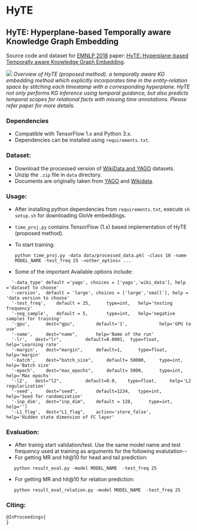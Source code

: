 # HyTE
## HyTE: Hyperplane-based Temporally aware Knowledge Graph Embedding

Source code and dataset for [EMNLP 2018](http://emnlp2018.org) paper: [HyTE: Hyperplane-based Temporally aware Knowledge Graph Embedding](http://talukdar.net/papers/emnlp2018_HyTE.pdf).

![](https://github.com/malllabiisc/HyTE/blob/master/time_proj.png)
*Overview of HyTE (proposed method). a temporally aware
KG embedding method which explicitly incorporates time in the entity-relation space by
stitching each timestamp with a corresponding hyperplane. HyTE not only performs KG
inference using temporal guidance, but also predicts temporal scopes for relational facts with missing time annotations. Please refer paper for more details.*
### Dependencies

* Compatible with TensorFlow 1.x and Python 3.x.
* Dependencies can be installed using `requirements.txt`.


### Dataset:

* Download the processed version of [WikiData and YAGO](https://drive.google.com/open?id=1S0dcMDXVZp8CFSCMojkBQI1gCva8Dm-0) datasets.
* Unzip the `.zip` file in `data` directory.
* Documents are originally taken from [YAGO](https://www.mpi-inf.mpg.de/departments/databases-and-information-systems/research/yago-naga/yago/) and [Wikidata](https://www.wikidata.org/wiki/Wikidata:Main_Page).


### Usage:

* After installing python dependencies from `requirements.txt`, execute `sh setup.sh` for downloading GloVe embeddings.

* `time_proj.py` contains TensorFlow (1.x) based implementation of HyTE (proposed method). 
* To start training:
  ```shell
  python time_proj.py -data data/processed_data.pkl -class 10 -name MODEL_NAME -test_freq 25 -<other_optins> ...
  ```
*  Some of the important Available options include:
  ```shell
    '-data_type' default ='yago', choices = ['yago','wiki_data'], help ='dataset to choose'
	'-version',  default = 'large', choices = ['large','small'], help = 'data version to choose'
	'-test_freq', 	 default = 25,   	type=int, 	help='testing frequency'
	'-neg_sample', 	 default = 5,   	type=int, 	help='negative samples for training'
	'-gpu', 	 dest="gpu", 		default='1',			help='GPU to use'
	'-name', 	 dest="name", 		help='Name of the run'
	'-lr',	 dest="lr", 		default=0.0001,  type=float,	help='Learning rate'
	'-margin', 	 dest="margin", 	default=1,   	type=float, 	help='margin'
	'-batch', 	 dest="batch_size", 	default= 50000,   	type=int, 	help='Batch size'
	'-epoch', 	 dest="max_epochs", 	default= 5000,   	type=int, 	help='Max epochs'
	'-l2', 	 dest="l2", 		default=0.0, 	type=float, 	help='L2 regularization'
	'-seed', 	 dest="seed", 		default=1234, 	type=int, 	help='Seed for randomization'
	'-inp_dim',  dest="inp_dim", 	default = 128,   	type=int, 	help='')
	'-L1_flag',  dest="L1_flag", 	action='store_false',   	 	help='Hidden state dimension of FC layer'
   ```

### Evaluation: 
* After trainig start validation/test. Use the same model name and test frequency used at training as arguments for the following evalutation--
* For getting MR and hit@10 for head and tail prediction:
 ```shell
    python result_eval.py -model MODEL_NAME  -test_freq 25
 ```
* For getting MR and hit@10 for relation prediction:
```shell
   python result_eval_relation.py -model MODEL_NAME  -test_freq 25
```



### Citing:

```tex
@InProceedings{
}
```
